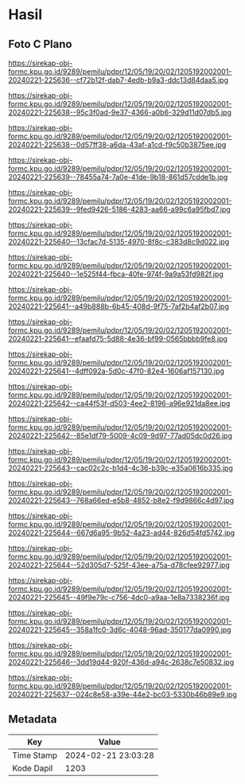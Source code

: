 # Hasil

## Foto C Plano

https://sirekap-obj-formc.kpu.go.id/9289/pemilu/pdpr/12/05/19/20/02/1205192002001-20240221-225636--cf72b12f-dab7-4edb-b9a3-ddc13d84daa5.jpg

https://sirekap-obj-formc.kpu.go.id/9289/pemilu/pdpr/12/05/19/20/02/1205192002001-20240221-225638--95c3f0ad-9e37-4366-a0b6-329d11d07db5.jpg

https://sirekap-obj-formc.kpu.go.id/9289/pemilu/pdpr/12/05/19/20/02/1205192002001-20240221-225638--0d57ff38-a6da-43af-a1cd-f9c50b3875ee.jpg

https://sirekap-obj-formc.kpu.go.id/9289/pemilu/pdpr/12/05/19/20/02/1205192002001-20240221-225639--78455a74-7a0e-41de-9b18-861d57cdde1b.jpg

https://sirekap-obj-formc.kpu.go.id/9289/pemilu/pdpr/12/05/19/20/02/1205192002001-20240221-225639--9fed9426-5186-4283-aa66-a99c6a95fbd7.jpg

https://sirekap-obj-formc.kpu.go.id/9289/pemilu/pdpr/12/05/19/20/02/1205192002001-20240221-225640--13cfac7d-5135-4970-8f8c-c383d8c9d022.jpg

https://sirekap-obj-formc.kpu.go.id/9289/pemilu/pdpr/12/05/19/20/02/1205192002001-20240221-225640--1e525f44-fbca-40fe-974f-9a9a53fd982f.jpg

https://sirekap-obj-formc.kpu.go.id/9289/pemilu/pdpr/12/05/19/20/02/1205192002001-20240221-225641--a49b888b-6b45-408d-9f75-7af2b4af2b07.jpg

https://sirekap-obj-formc.kpu.go.id/9289/pemilu/pdpr/12/05/19/20/02/1205192002001-20240221-225641--efaafd75-5d88-4e36-bf99-0565bbbb9fe8.jpg

https://sirekap-obj-formc.kpu.go.id/9289/pemilu/pdpr/12/05/19/20/02/1205192002001-20240221-225641--4dff092a-5d0c-47f0-82e4-1606af157130.jpg

https://sirekap-obj-formc.kpu.go.id/9289/pemilu/pdpr/12/05/19/20/02/1205192002001-20240221-225642--ca44f53f-d503-4ee2-8196-a96e921da8ee.jpg

https://sirekap-obj-formc.kpu.go.id/9289/pemilu/pdpr/12/05/19/20/02/1205192002001-20240221-225642--85e1df79-5009-4c09-9d97-77ad05dc0d26.jpg

https://sirekap-obj-formc.kpu.go.id/9289/pemilu/pdpr/12/05/19/20/02/1205192002001-20240221-225643--cac02c2c-b1d4-4c36-b39c-e35a0616b335.jpg

https://sirekap-obj-formc.kpu.go.id/9289/pemilu/pdpr/12/05/19/20/02/1205192002001-20240221-225643--768a66ed-e5b8-4852-b8e2-f9d9866c4d97.jpg

https://sirekap-obj-formc.kpu.go.id/9289/pemilu/pdpr/12/05/19/20/02/1205192002001-20240221-225644--667d6a95-9b52-4a23-ad44-826d54fd5742.jpg

https://sirekap-obj-formc.kpu.go.id/9289/pemilu/pdpr/12/05/19/20/02/1205192002001-20240221-225644--52d305d7-525f-43ee-a75a-d78cfee92977.jpg

https://sirekap-obj-formc.kpu.go.id/9289/pemilu/pdpr/12/05/19/20/02/1205192002001-20240221-225645--49f9e79c-c756-4dc0-a9aa-1e8a7338236f.jpg

https://sirekap-obj-formc.kpu.go.id/9289/pemilu/pdpr/12/05/19/20/02/1205192002001-20240221-225645--358a1fc0-3d6c-4048-96ad-350177da0990.jpg

https://sirekap-obj-formc.kpu.go.id/9289/pemilu/pdpr/12/05/19/20/02/1205192002001-20240221-225646--3dd19d44-920f-436d-a94c-2638c7e50832.jpg

https://sirekap-obj-formc.kpu.go.id/9289/pemilu/pdpr/12/05/19/20/02/1205192002001-20240221-225637--024c8e58-a39e-44e2-bc03-5330b46b89e9.jpg


## Metadata

| Key        | Value               |
| ---------- | ------------------- |
| Time Stamp | 2024-02-21 23:03:28 |
| Kode Dapil | 1203                |



